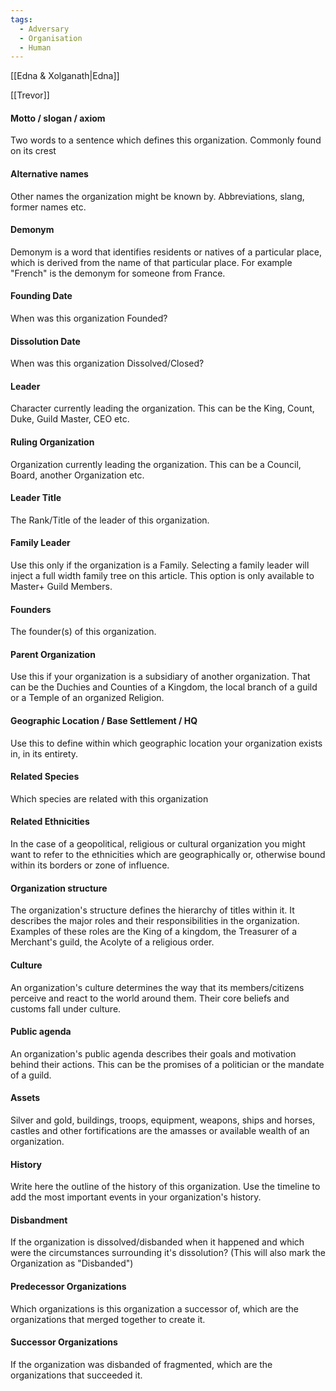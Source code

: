 ```yaml
---
tags:
  - Adversary
  - Organisation
  - Human
---
```

[[Edna & Xolganath|Edna]]

[[Trevor]]

#### Motto / slogan / axiom

Two words to a sentence which defines this organization. Commonly found on its crest

#### Alternative names

Other names the organization might be known by. Abbreviations, slang, former names etc.

#### Demonym

Demonym is a word that identifies residents or natives of a particular place, which is derived from the name of that particular place. For example "French" is the demonym for someone from France.

#### Founding Date

When was this organization Founded?

#### Dissolution Date

When was this organization Dissolved/Closed?

#### Leader



Character currently leading the organization. This can be the King, Count, Duke, Guild Master, CEO etc.



#### Ruling Organization



Organization currently leading the organization. This can be a Council, Board, another Organization etc.



#### Leader Title



The Rank/Title of the leader of this organization.



#### Family Leader



Use this only if the organization is a Family. Selecting a family leader will inject a full width family tree on this article. This option is only available to Master+ Guild Members.



#### Founders



The founder(s) of this organization.



#### Parent Organization



Use this if your organization is a subsidiary of another organization. That can be the Duchies and Counties of a Kingdom, the local branch of a guild or a Temple of an organized Religion.



#### Geographic Location / Base Settlement / HQ



Use this to define within which geographic location your organization exists in, in its entirety.



#### Related Species



Which species are related with this organization



#### Related Ethnicities



In the case of a geopolitical, religious or cultural organization you might want to refer to the ethnicities which are geographically or, otherwise bound within its borders or zone of influence.

#### Organization structure


The organization's structure defines the hierarchy of titles within it. It describes the major roles and their responsibilities in the organization. Examples of these roles are the King of a kingdom, the Treasurer of a Merchant's guild, the Acolyte of a religious order.

#### Culture


An organization's culture determines the way that its members/citizens perceive and react to the world around them. Their core beliefs and customs fall under culture.

#### Public agenda



An organization's public agenda describes their goals and motivation behind their actions. This can be the promises of a politician or the mandate of a guild.

#### Assets



Silver and gold, buildings, troops, equipment, weapons, ships and horses, castles and other fortifications are the amasses or available wealth of an organization.

#### History



Write here the outline of the history of this organization. Use the timeline to add the most important events in your organization's history.

#### Disbandment


If the organization is dissolved/disbanded when it happened and which were the circumstances surrounding it's dissolution? (This will also mark the Organization as "Disbanded")



#### Predecessor Organizations



Which organizations is this organization a successor of, which are the organizations that merged together to create it.



#### Successor Organizations



If the organization was disbanded of fragmented, which are the organizations that succeeded it.